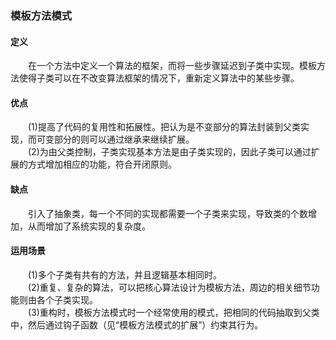 ### 模板方法模式

#### 定义

&emsp;&emsp;在一个方法中定义一个算法的框架，而将一些步骤延迟到子类中实现。模板方法使得子类可以在不改变算法框架的情况下，重新定义算法中的某些步骤。

#### 优点

&emsp;&emsp;(1)提高了代码的复用性和拓展性。把认为是不变部分的算法封装到父类实现，而可变部分的则可以通过继承来继续扩展。  
&emsp;&emsp;(2)为由父类控制，子类实现基本方法是由子类实现的，因此子类可以通过扩展的方式增加相应的功能，符合开闭原则。

#### 缺点

&emsp;&emsp;引入了抽象类，每一个不同的实现都需要一个子类来实现，导致类的个数增加，从而增加了系统实现的复杂度。

#### 运用场景

&emsp;&emsp;(1)多个子类有共有的方法，并且逻辑基本相同时。  
&emsp;&emsp;(2)重复、复杂的算法，可以把核心算法设计为模板方法，周边的相关细节功能则由各个子类实现。  
&emsp;&emsp;(3)重构时，模板方法模式时一个经常使用的模式，把相同的代码抽取到父类中，然后通过钩子函数（见“模板方法模式的扩展”）约束其行为。